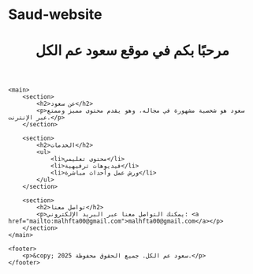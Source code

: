 # Saud-website
<!DOCTYPE html>
<html lang="ar">
<head>
    <meta charset="UTF-8">
    <meta name="viewport" content="width=device-width, initial-scale=1.0">
    <link rel="stylesheet" href="style.css">
    <title>سعود عم الكل</title>
</head>
<body>
    <header>
        <h1>مرحبًا بكم في موقع سعود عم الكل</h1>
    </header>
    
    <main>
        <section>
            <h2>عن سعود</h2>
            <p>سعود هو شخصية مشهورة في مجاله، وهو يقدم محتوى مميز وممتع عبر الإنترنت.</p>
        </section>

        <section>
            <h2>الخدمات</h2>
            <ul>
                <li>محتوى تعليمي</li>
                <li>فيديوهات ترفيهية</li>
                <li>ورش عمل وأحداث مباشرة</li>
            </ul>
        </section>
        
        <section>
            <h2>تواصل معنا</h2>
            <p>يمكنك التواصل معنا عبر البريد الإلكتروني: <a href="mailto:malhfta00@gmail.com">malhfta00@gmail.com</a></p>
        </section>
    </main>

    <footer>
        <p>&copy; 2025 سعود عم الكل. جميع الحقوق محفوظة.</p>
    </footer>
</body>
</html
